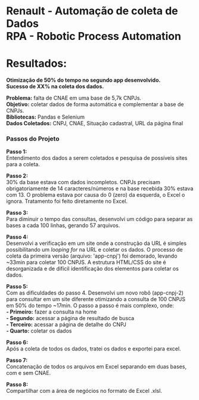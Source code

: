 # Renault - Automação de coleta de Dados <br> RPA - Robotic Process Automation
# Resultados:
****Otimização de 50% do tempo no segundo app desenvolvido.****<br>
**Sucesso de XX% na coleta dos dados.**

**Problema:** falta de CNAE em uma base de 5,7k CNPJs.<br>
**Objetivo:** coletar dados de forma automática e complementar a base de CNPJs.<br>
**Bibliotecas:** Pandas e Selenium<br>
**Dados Coletados:** CNPJ, CNAE, Situação cadastral, URL da página final<br>



### Passos do Projeto

**Passo 1:**<br>
Entendimento dos dados a serem coletados e pesquisa de possíveis sites para a coleta.

**Passo 2:**<br>
30% da base estava com dados incompletos. CNPJs precisam obrigatoriamente de 14 caracteres/números e na base recebida 30% estava com 13.
O problema estava por causa do 0 (zero) da esquerda, o Excel o ignora.
Tratamento foi feito diretamente no Excel.

**Passo 3:**<br>
Para diminuir o tempo das consultas, desenvolvi um código para separar as bases a cada 100 linhas, gerando 57 arquivos.

**Passo 4:**<br>
Desenvolvi a verificação em um site onde a construção da URL é simples possibilitando um _looping for_ na URL e coletar os dados.
O processo de coleta da primeira versão (arquivo: 'app-cnpj') foi demorado, levando ~33min para coletar 100 CNPJS.
A estrutura HTML/CSS do site é desorganizada e de difícil identificação dos elementos para coletar os dados. 

**Passo 5:**<br>
Com as dificuldades do passo 4.
Desenvolvi um novo robô (app-cnpj-2) para consultar em um site diferente otimizando a consulta de 100 CNPJS em 50% do tempo ~17min.
O passo a passo é mais complexo, onde: <br>
  **- Primeiro:** fazer a consulta na home<br>
  **- Segundo:** acessar a página de resultado de busca<br>
  **- Terceiro:** acessar a página de detalhe do CNPJ<br>
  **- Quarto:** coletar os dados<br>

**Passo 6:**<br>
Após a coleta de todos os dados, tratei os dados e exportei para excel.

**Passo 7:**<br>
Concatenação de todos os arquivos em Excel separando em duas bases, com e sem CNAE.

**Passo 8:**<br>
Compartilhar com a área de negócios no formato de Excel .xlsl.
